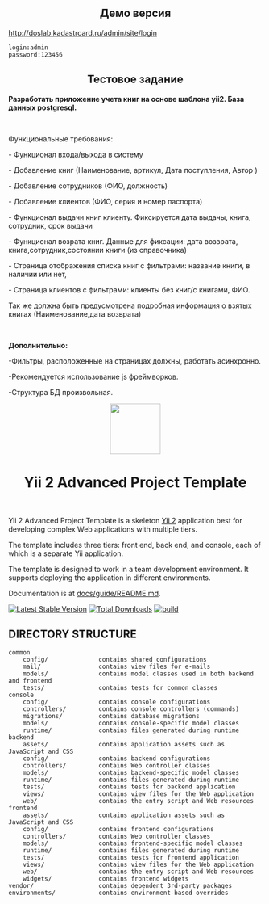 <h2 align="center">Демо версия</h2>
<a href="http://doslab.kadastrcard.ru/admin/site/login" target="_blank">http://doslab.kadastrcard.ru/admin/site/login</a>

```
login:admin
password:123456
```

<h2 align="center">Тестовое задание</h2>
<p class=MsoNoSpacing><b style='mso-bidi-font-weight:normal'>Разработать
приложение учета книг на основе шаблона yii2. База данных <span class=SpellE>postgresql</span>.</b><b
style='mso-bidi-font-weight:normal'><span lang=EN-US style='mso-ansi-language:
EN-US'><o:p></o:p></span></b></p>

<p class=MsoNoSpacing><b style='mso-bidi-font-weight:normal'><span lang=EN-US
style='mso-ansi-language:EN-US'><o:p>&nbsp;</o:p></span></b></p>

<p class=MsoNoSpacing>Функциональные требования:<o:p></o:p></p>

<p class=MsoNoSpacing>- Функционал входа/выхода в систему<o:p></o:p></p>

<p class=MsoNoSpacing>- Добавление книг (Наименование, артикул, Дата
поступления, Автор<span class=GramE> )</span><o:p></o:p></p>

<p class=MsoNoSpacing>- Добавление сотрудников (ФИО, должность)<o:p></o:p></p>

<p class=MsoNoSpacing>- Добавление клиентов (ФИО, серия и номер паспорта)<o:p></o:p></p>

<p class=MsoNoSpacing>- Функционал выдачи книг клиенту. Фиксируется дата <span
class=SpellE>выдачы</span>, книга, сотрудник, срок выдачи<o:p></o:p></p>

<p class=MsoNoSpacing>- Функционал <span class=SpellE>возрата</span> книг.
Данные для фиксации: дата возврата, <span class=SpellE>книга<span class=GramE>,с</span>отрудник,состоянии</span>
книги (из справочника)<o:p></o:p></p>

<p class=MsoNoSpacing>- Страница отображения списка книг с фильтрами: название
книги, в наличии или нет,<o:p></o:p></p>

<p class=MsoNoSpacing>- Страница клиентов с фильтрами: клиенты без книг/с
книгами, ФИО. <o:p></o:p></p>

<p class=MsoNoSpacing>Так же должна быть предусмотрена подробная информация о
взятых книгах (<span class=SpellE>Наименование<span class=GramE>,д</span>ата</span>
возврата) <o:p></o:p></p>

<p class=MsoNoSpacing><o:p>&nbsp;</o:p></p>

<p class=MsoNoSpacing><b style='mso-bidi-font-weight:normal'>Дополнительно:<o:p></o:p></b></p>

<p class=MsoNoSpacing>-Фильтры, расположенные на страницах должны, работать
асинхронно. <o:p></o:p></p>

<p class=MsoNoSpacing>-Рекомендуется использование <span class=SpellE>js</span>
<span class=SpellE>фреймворков</span>. <o:p></o:p></p>

<p class=MsoNoSpacing>-Структура БД произвольная.</p>

<p align="center">
    <a href="https://github.com/yiisoft" target="_blank">
        <img src="https://avatars0.githubusercontent.com/u/993323" height="100px">
    </a>
    <h1 align="center">Yii 2 Advanced Project Template</h1>
    <br>
</p>

Yii 2 Advanced Project Template is a skeleton [Yii 2](https://www.yiiframework.com/) application best for
developing complex Web applications with multiple tiers.

The template includes three tiers: front end, back end, and console, each of which
is a separate Yii application.

The template is designed to work in a team development environment. It supports
deploying the application in different environments.

Documentation is at [docs/guide/README.md](docs/guide/README.md).

[![Latest Stable Version](https://img.shields.io/packagist/v/yiisoft/yii2-app-advanced.svg)](https://packagist.org/packages/yiisoft/yii2-app-advanced)
[![Total Downloads](https://img.shields.io/packagist/dt/yiisoft/yii2-app-advanced.svg)](https://packagist.org/packages/yiisoft/yii2-app-advanced)
[![build](https://github.com/yiisoft/yii2-app-advanced/workflows/build/badge.svg)](https://github.com/yiisoft/yii2-app-advanced/actions?query=workflow%3Abuild)

DIRECTORY STRUCTURE
-------------------

```
common
    config/              contains shared configurations
    mail/                contains view files for e-mails
    models/              contains model classes used in both backend and frontend
    tests/               contains tests for common classes    
console
    config/              contains console configurations
    controllers/         contains console controllers (commands)
    migrations/          contains database migrations
    models/              contains console-specific model classes
    runtime/             contains files generated during runtime
backend
    assets/              contains application assets such as JavaScript and CSS
    config/              contains backend configurations
    controllers/         contains Web controller classes
    models/              contains backend-specific model classes
    runtime/             contains files generated during runtime
    tests/               contains tests for backend application    
    views/               contains view files for the Web application
    web/                 contains the entry script and Web resources
frontend
    assets/              contains application assets such as JavaScript and CSS
    config/              contains frontend configurations
    controllers/         contains Web controller classes
    models/              contains frontend-specific model classes
    runtime/             contains files generated during runtime
    tests/               contains tests for frontend application
    views/               contains view files for the Web application
    web/                 contains the entry script and Web resources
    widgets/             contains frontend widgets
vendor/                  contains dependent 3rd-party packages
environments/            contains environment-based overrides
```
